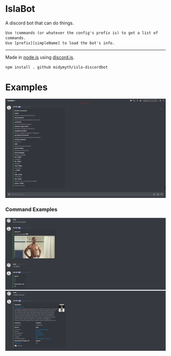 # IslaBot
A discord bot that can do things.
```
Use !commands (or whatever the config's prefix is) to get a list of commands.
Use [prefix][simpleName] to load the bot's info.
```
***
Made in [node.js](https://nodejs.org/) using [discord.js](https://discord.js.org).
```
npm install . github midymyth/isla-discordbot
```

# Examples
![Commands Screenshot](bin/doc/example.jpg)

### Command Examples
![Command Screenshot 1](bin/doc/command_example_1.jpg)
![Command Screenshot 2](bin/doc/command_example_2.jpg)